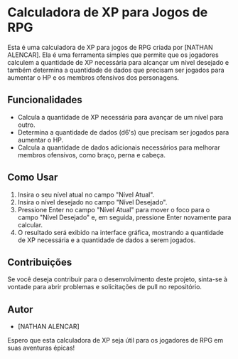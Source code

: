 # Calculadora de XP para Jogos de RPG

Esta é uma calculadora de XP para jogos de RPG criada por [NATHAN ALENCAR]. Ela é uma ferramenta simples que permite que os jogadores calculem a quantidade de XP necessária para alcançar um nível desejado e também determina a quantidade de dados que precisam ser jogados para aumentar o HP e os membros ofensivos dos personagens.

## Funcionalidades

- Calcula a quantidade de XP necessária para avançar de um nível para outro.
- Determina a quantidade de dados (d6's) que precisam ser jogados para aumentar o HP.
- Calcula a quantidade de dados adicionais necessários para melhorar membros ofensivos, como braço, perna e cabeça.

## Como Usar

1. Insira o seu nível atual no campo "Nível Atual".
2. Insira o nível desejado no campo "Nível Desejado".
3. Pressione Enter no campo "Nível Atual" para mover o foco para o campo "Nível Desejado" e, em seguida, pressione Enter novamente para calcular.
4. O resultado será exibido na interface gráfica, mostrando a quantidade de XP necessária e a quantidade de dados a serem jogados.

## Contribuições

Se você deseja contribuir para o desenvolvimento deste projeto, sinta-se à vontade para abrir problemas e solicitações de pull no repositório.

## Autor

- [NATHAN ALENCAR]

Espero que esta calculadora de XP seja útil para os jogadores de RPG em suas aventuras épicas!
